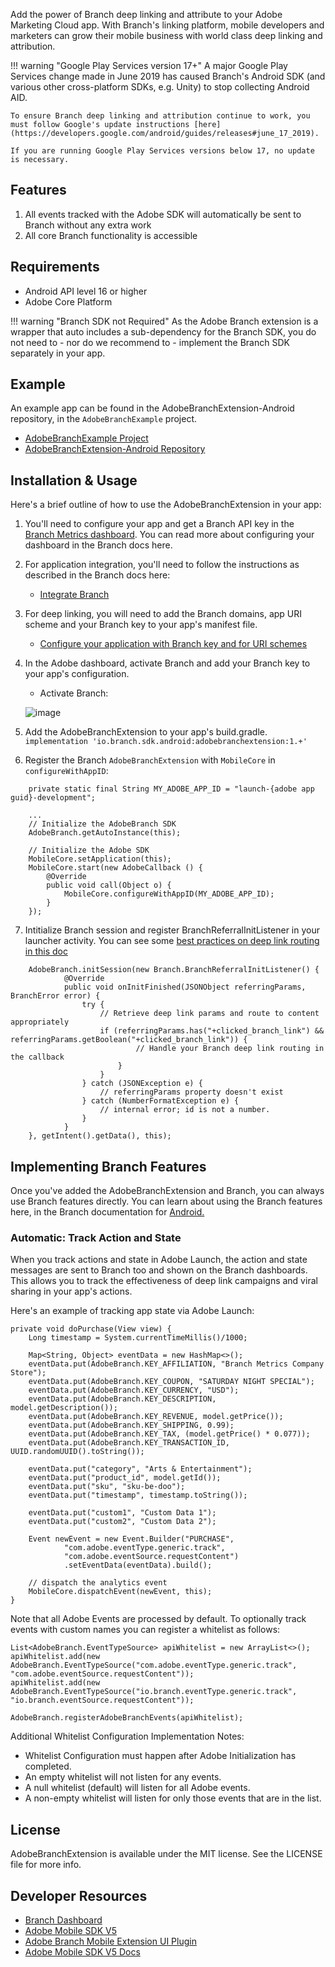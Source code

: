 Add the power of Branch deep linking and attribute to your Adobe Marketing Cloud app. With Branch's linking platform, mobile developers and marketers can grow their mobile business with world class deep linking and attribution.

!!! warning "Google Play Services version 17+"
    A major Google Play Services change made in June 2019 has caused Branch's Android SDK (and various other cross-platform SDKs, e.g. Unity) to stop collecting Android AID.

    To ensure Branch deep linking and attribution continue to work, you must follow Google's update instructions [here](https://developers.google.com/android/guides/releases#june_17_2019).

    If you are running Google Play Services versions below 17, no update is necessary.

## Features
1. All events tracked with the Adobe SDK will automatically be sent to Branch without any extra work
2. All core Branch functionality is accessible

## Requirements
- Android API level 16 or higher
- Adobe Core Platform

!!! warning "Branch SDK not Required"
    As the Adobe Branch extension is a wrapper that auto includes a sub-dependency for the Branch SDK, you do not need to - nor do we recommend to - implement the Branch SDK separately in your app.

## Example

An example app can be found in the AdobeBranchExtension-Android repository, in the `AdobeBranchExample`
project.

- [AdobeBranchExample Project](https://github.com/BranchMetrics/AdobeBranchExtension-Android/tree/master/AdobeBranchExample)
- [AdobeBranchExtension-Android Repository](https://github.com/BranchMetrics/AdobeBranchExtension-Android)

## Installation & Usage

Here's a brief outline of how to use the AdobeBranchExtension in your app:

1. You'll need to configure your app and get a Branch API key in the [Branch Metrics dashboard](https://branch.dashboard.branch.io/account-settings/app). You can read more about configuring your dashboard in the Branch docs here.

2. For application integration, you'll need to follow the instructions as described in the Branch docs here:
    - [Integrate Branch](/apps/android/)

3. For deep linking, you will need to add the Branch domains, app URI scheme and your Branch key to your app's manifest file.
    - [Configure your application with Branch key and for URI schemes](/apps/android/#configure-app)

4. In the Adobe dashboard, activate Branch and add your Branch key to your app's configuration.
    - Activate Branch:

    ![image](/_assets/img/pages/apps/adobe-launch-install.png)

5. Add the AdobeBranchExtension to your app's build.gradle.
    `implementation 'io.branch.sdk.android:adobebranchextension:1.+'`

6. Register the Branch `AdobeBranchExtension` with `MobileCore` in `configureWithAppID`:
```
    private static final String MY_ADOBE_APP_ID = "launch-{adobe app guid}-development";

    ...
    // Initialize the AdobeBranch SDK
    AdobeBranch.getAutoInstance(this);

    // Initialize the Adobe SDK
    MobileCore.setApplication(this);
    MobileCore.start(new AdobeCallback () {
        @Override
        public void call(Object o) {
            MobileCore.configureWithAppID(MY_ADOBE_APP_ID);
        }
    });

```
7. Intitialize Branch session and register BranchReferralInitListener in your launcher activity. You can see some [best practices on deep link routing in this doc](/deep-linking/routing/)
```
    AdobeBranch.initSession(new Branch.BranchReferralInitListener() {
            @Override
            public void onInitFinished(JSONObject referringParams, BranchError error) {
                try {
                    // Retrieve deep link params and route to content appropriately 
                    if (referringParams.has("+clicked_branch_link") && referringParams.getBoolean("+clicked_branch_link")) {
                            // Handle your Branch deep link routing in the callback
                        }
                    }
                } catch (JSONException e) {
                    // referringParams property doesn't exist
                } catch (NumberFormatException e) {
                    // internal error; id is not a number.
                }
            }
    }, getIntent().getData(), this);
```
## Implementing Branch Features

Once you've added the AdobeBranchExtension and Branch, you can always use Branch features directly. You can learn about using the Branch features here, in the Branch documentation for [Android.](/apps/android/)


### Automatic: Track Action and State
When you track actions and state in Adobe Launch, the action and state messages are sent to Branch too and shown on the
Branch dashboards. This allows you to track the effectiveness of deep link campaigns and viral sharing in your app's actions.

Here's an example of tracking app state via Adobe Launch:

    private void doPurchase(View view) {
        Long timestamp = System.currentTimeMillis()/1000;

        Map<String, Object> eventData = new HashMap<>();
        eventData.put(AdobeBranch.KEY_AFFILIATION, "Branch Metrics Company Store");
        eventData.put(AdobeBranch.KEY_COUPON, "SATURDAY NIGHT SPECIAL");
        eventData.put(AdobeBranch.KEY_CURRENCY, "USD");
        eventData.put(AdobeBranch.KEY_DESCRIPTION, model.getDescription());
        eventData.put(AdobeBranch.KEY_REVENUE, model.getPrice());
        eventData.put(AdobeBranch.KEY_SHIPPING, 0.99);
        eventData.put(AdobeBranch.KEY_TAX, (model.getPrice() * 0.077));
        eventData.put(AdobeBranch.KEY_TRANSACTION_ID, UUID.randomUUID().toString());

        eventData.put("category", "Arts & Entertainment");
        eventData.put("product_id", model.getId());
        eventData.put("sku", "sku-be-doo");
        eventData.put("timestamp", timestamp.toString());

        eventData.put("custom1", "Custom Data 1");
        eventData.put("custom2", "Custom Data 2");

        Event newEvent = new Event.Builder("PURCHASE",
                "com.adobe.eventType.generic.track",
                "com.adobe.eventSource.requestContent")
                .setEventData(eventData).build();

        // dispatch the analytics event
        MobileCore.dispatchEvent(newEvent, this);
    }

Note that all Adobe Events are processed by default. To optionally track events with custom names you can register a whitelist as follows:
```
List<AdobeBranch.EventTypeSource> apiWhitelist = new ArrayList<>();
apiWhitelist.add(new AdobeBranch.EventTypeSource("com.adobe.eventType.generic.track", "com.adobe.eventSource.requestContent"));
apiWhitelist.add(new AdobeBranch.EventTypeSource("io.branch.eventType.generic.track", "io.branch.eventSource.requestContent"));

AdobeBranch.registerAdobeBranchEvents(apiWhitelist);
```

Additional Whitelist Configuration Implementation Notes:

- Whitelist Configuration must happen after Adobe Initialization has completed.
- An empty whitelist will not listen for any events.
- A null whitelist (default) will listen for all Adobe events.
- A non-empty whitelist will listen for only those events that are in the list.

## License

AdobeBranchExtension is available under the MIT license. See the LICENSE file for more info.

## Developer Resources

- [Branch Dashboard](https://dashboard.branch.io/)
- [Adobe Mobile SDK V5](https://launch.gitbook.io/marketing-mobile-sdk-v5-by-adobe-documentation/release-notes)
- [Adobe Branch Mobile Extension UI Plugin](https://github.com/BranchMetrics/adobe-branch-mobile-plugin)
- [Adobe Mobile SDK V5 Docs](https://launch.gitbook.io/marketing-mobile-sdk-v5-by-adobe-documentation/build-your-own-extension)
